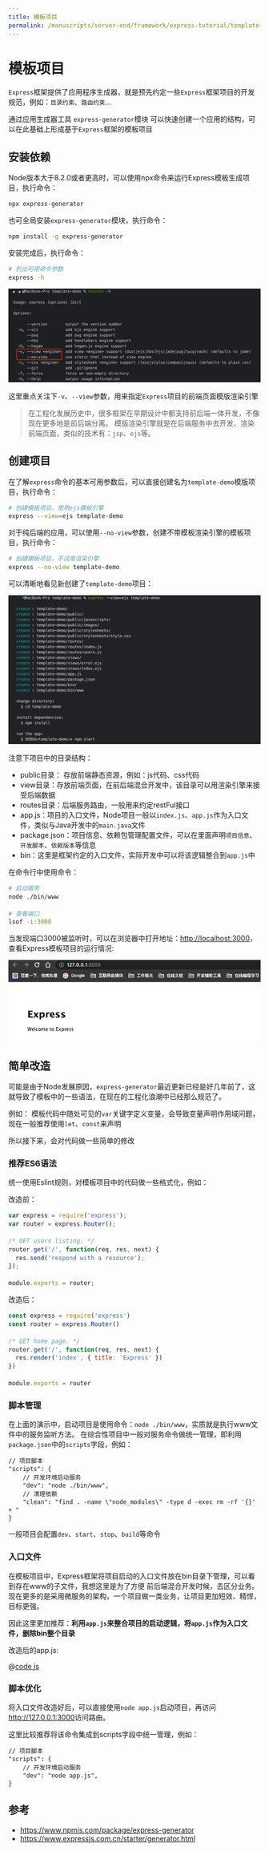 ```yaml
---
title: 模板项目
permalink: /manuscripts/server-end/framework/express-tutorial/template-app.html
---
```


# 模板项目

`Express`框架提供了应用程序生成器，就是预先约定一些`Express`框架项目的开发规范，例如：`目录约束`、`路由约束`...

通过应用生成器工具 `express-generator`模块 可以快速创建一个应用的结构，可以在此基础上形成基于`Express`框架的模板项目

## 安装依赖

Node版本大于8.2.0或者更高时，可以使用npx命令来运行Express模板生成项目，执行命令：

```bash
npx express-generator
```

也可全局安装`express-generator`模块，执行命令：

```bash
npm install -g express-generator
```

安装完成后，执行命令：

```bash
# 列出可用命令参数
express -h
```

![可用命令参数](../images/express-cmd.png)

这里重点关注下`-v`、`--view`参数，用来指定`Express`项目的前端页面模版渲染引擎

> 在工程化发展历史中，很多框架在早期设计中都支持前后端一体开发，不像现在更多地是前后端分离。
> 模版渲染引擎就是在后端服务中去开发、渲染前端页面，类似的技术有：`jsp`、`ejs`等。

## 创建项目

在了解`express`命令的基本可用参数后，可以直接创建名为`template-demo`模版项目，执行命令：

```bash
# 创建模板项目，使用ejs模板引擎
express --view=ejs template-demo
```

对于纯后端的应用，可以使用`--no-view`参数，创建不带模板渲染引擎的模板项目，执行命令：

```bash
# 创建模板项目，不试用渲染引擎
express --no-view template-demo
```

可以清晰地看见新创建了`template-demo`项目：

![](../images/express-create.png)

注意下项目中的目录结构：

- public目录： 存放前端静态资源，例如：js代码、css代码
- view目录：存放前端页面，在前后端混合开发中，该目录可以用渲染引擎来接受后端数据
- routes目录：后端服务路由，一般用来约定restFul接口
- app.js：项目的入口文件，Node项目一般以`index.js`、`app.js`作为入口文件，类似与Java开发中的`main.java`文件
- package.json：项目信息、依赖包管理配置文件，可以在里面声明`项目信息`、`开发脚本`、`依赖版本`等信息
- bin：这里是框架约定的入口文件，实际开发中可以将该逻辑整合到`app.js`中

在命令行中使用命令：

```bash
# 启动服务
node ./bin/www

# 查看端口
lsof -i:3000
```

当发现端口3000被监听时，可以在浏览器中打开地址：<http://localhost:3000>，查看Express模板项目的运行情况:

![](../images/express-running.png)

## 简单改造

可能是由于Node发展原因，`express-generator`最近更新已经是好几年前了，这就导致了模板中的一些语法，在现在的工程化浪潮中已经那么规范了。

例如： 模板代码中随处可见的`var`关键字定义变量，会导致变量声明作用域问题，现在一般推荐使用`let`、`const`来声明

所以接下来，会对代码做一些简单的修改

### 推荐ES6语法

统一使用Eslint规则，对模板项目中的代码做一些格式化，例如：

改造前：

```js
var express = require('express');
var router = express.Router();

/* GET users listing. */
router.get('/', function(req, res, next) {
  res.send('respond with a resource');
});

module.exports = router;
```

改造后：

```js
const express = require('express')
const router = express.Router()

/* GET home page. */
router.get('/', function(req, res, next) {
  res.render('index', { title: 'Express' })
})

module.exports = router
```

### 脚本管理

在上面的演示中，启动项目是使用命令：`node ./bin/www`，实质就是执行www文件中的服务监听方法。
在综合性项目中一般对服务命令做统一管理，即利用`package.json`中的`scripts`字段，例如：

```json5
// 项目脚本
"scripts": {
    // 开发环境启动服务
    "dev": "node ./bin/www",
    // 清理依赖 
    "clean": "find . -name \"node_modules\" -type d -exec rm -rf '{}' + "
}
```

一般项目会配置`dev`、`start`、`stop`、`build`等命令

### 入口文件

在模板项目中，Express框架将项目启动的入口文件放在bin目录下管理，可以看到存在www的子文件，我想这里是为了方便
前后端混合开发时候，去区分业务。现在更多的是采用微服务的架构，一个项目做一类业务，让项目更加短效、精悍，目标更强。

因此这里更加推荐：**利用`app.js`来整合项目的启动逻辑，将`app.js`作为入口文件，删除bin整个目录**

改造后的app.js:

@[code js](@code/express/apps/template-demo/app.js)

### 脚本优化

将入口文件改造好后，可以直接使用`node app.js`启动项目，再访问<http://127.0.0.1:3000>访问路由。

这里比较推荐将该命令集成到scripts字段中统一管理，例如：

```json5
// 项目脚本
"scripts": {
    // 开发环境启动服务
    "dev": "node app.js",
}
```

## 参考

- <https://www.npmjs.com/package/express-generator>
- <https://www.expressjs.com.cn/starter/generator.html>

